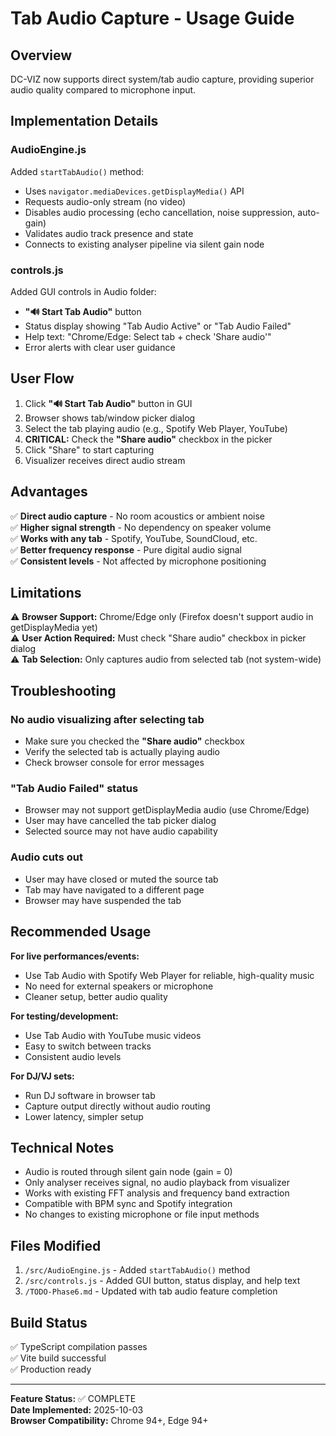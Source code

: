 # Tab Audio Capture - Usage Guide

## Overview
DC-VIZ now supports direct system/tab audio capture, providing superior audio quality compared to microphone input.

## Implementation Details

### AudioEngine.js
Added `startTabAudio()` method:
- Uses `navigator.mediaDevices.getDisplayMedia()` API
- Requests audio-only stream (no video)
- Disables audio processing (echo cancellation, noise suppression, auto-gain)
- Validates audio track presence and state
- Connects to existing analyser pipeline via silent gain node

### controls.js
Added GUI controls in Audio folder:
- **"🔊 Start Tab Audio"** button
- Status display showing "Tab Audio Active" or "Tab Audio Failed"
- Help text: "Chrome/Edge: Select tab + check 'Share audio'"
- Error alerts with clear user guidance

## User Flow

1. Click **"🔊 Start Tab Audio"** button in GUI
2. Browser shows tab/window picker dialog
3. Select the tab playing audio (e.g., Spotify Web Player, YouTube)
4. **CRITICAL:** Check the **"Share audio"** checkbox in the picker
5. Click "Share" to start capturing
6. Visualizer receives direct audio stream

## Advantages

✅ **Direct audio capture** - No room acoustics or ambient noise  
✅ **Higher signal strength** - No dependency on speaker volume  
✅ **Works with any tab** - Spotify, YouTube, SoundCloud, etc.  
✅ **Better frequency response** - Pure digital audio signal  
✅ **Consistent levels** - Not affected by microphone positioning  

## Limitations

⚠️ **Browser Support:** Chrome/Edge only (Firefox doesn't support audio in getDisplayMedia yet)  
⚠️ **User Action Required:** Must check "Share audio" checkbox in picker dialog  
⚠️ **Tab Selection:** Only captures audio from selected tab (not system-wide)  

## Troubleshooting

### No audio visualizing after selecting tab
- Make sure you checked the **"Share audio"** checkbox
- Verify the selected tab is actually playing audio
- Check browser console for error messages

### "Tab Audio Failed" status
- Browser may not support getDisplayMedia audio (use Chrome/Edge)
- User may have cancelled the tab picker dialog
- Selected source may not have audio capability

### Audio cuts out
- User may have closed or muted the source tab
- Tab may have navigated to a different page
- Browser may have suspended the tab

## Recommended Usage

**For live performances/events:**
- Use Tab Audio with Spotify Web Player for reliable, high-quality music
- No need for external speakers or microphone
- Cleaner setup, better audio quality

**For testing/development:**
- Use Tab Audio with YouTube music videos
- Easy to switch between tracks
- Consistent audio levels

**For DJ/VJ sets:**
- Run DJ software in browser tab
- Capture output directly without audio routing
- Lower latency, simpler setup

## Technical Notes

- Audio is routed through silent gain node (gain = 0)
- Only analyser receives signal, no audio playback from visualizer
- Works with existing FFT analysis and frequency band extraction
- Compatible with BPM sync and Spotify integration
- No changes to existing microphone or file input methods

## Files Modified

1. `/src/AudioEngine.js` - Added `startTabAudio()` method
2. `/src/controls.js` - Added GUI button, status display, and help text
3. `/TODO-Phase6.md` - Updated with tab audio feature completion

## Build Status
✅ TypeScript compilation passes  
✅ Vite build successful  
✅ Production ready  

---

**Feature Status:** ✅ COMPLETE  
**Date Implemented:** 2025-10-03  
**Browser Compatibility:** Chrome 94+, Edge 94+
